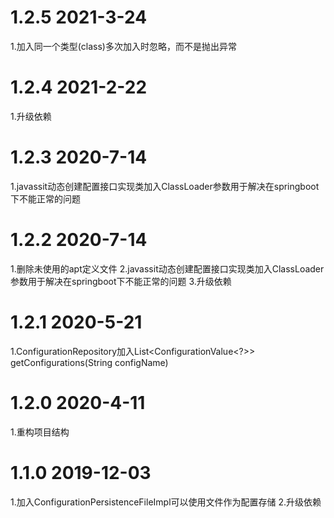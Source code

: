 # 1.2.5 2021-3-24
1.加入同一个类型(class)多次加入时忽略，而不是抛出异常

# 1.2.4 2021-2-22
1.升级依赖

# 1.2.3 2020-7-14
1.javassit动态创建配置接口实现类加入ClassLoader参数用于解决在springboot下不能正常的问题
    

# 1.2.2 2020-7-14
1.删除未使用的apt定义文件
2.javassit动态创建配置接口实现类加入ClassLoader参数用于解决在springboot下不能正常的问题
3.升级依赖

# 1.2.1 2020-5-21
1.ConfigurationRepository加入List<ConfigurationValue<?>> getConfigurations(String configName)

# 1.2.0 2020-4-11
1.重构项目结构

# 1.1.0 2019-12-03
1.加入ConfigurationPersistenceFileImpl可以使用文件作为配置存储
2.升级依赖